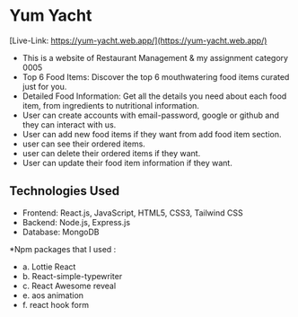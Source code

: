 # Yum Yacht

[Live-Link: https://yum-yacht.web.app/](https://yum-yacht.web.app/)

- This is a website of Restaurant Management & my assignment category 0005
- Top 6 Food Items: Discover the top 6 mouthwatering food items curated just for
  you.
- Detailed Food Information: Get all the details you need about each food item,
  from ingredients to nutritional information.
- User can create accounts with email-password, google or github and they can
  interact with us.
- User can add new food items if they want from add food item section.
- user can see their ordered items.
- user can delete their ordered items if they want.
- User can update their food item information if they want.

## Technologies Used

- Frontend: React.js, JavaScript, HTML5, CSS3, Tailwind CSS
- Backend: Node.js, Express.js
- Database: MongoDB

\*Npm packages that I used :

- a. Lottie React
- b. React-simple-typewriter
- c. React Awesome reveal
- e. aos animation
- f. react hook form
